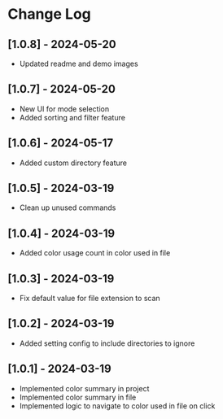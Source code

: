 # Change Log

## [1.0.8] - 2024-05-20

- Updated readme and demo images

## [1.0.7] - 2024-05-20

- New UI for mode selection
- Added sorting and filter feature

## [1.0.6] - 2024-05-17

- Added custom directory feature

## [1.0.5] - 2024-03-19

- Clean up unused commands

## [1.0.4] - 2024-03-19

- Added color usage count in color used in file

## [1.0.3] - 2024-03-19

- Fix default value for file extension to scan

## [1.0.2] - 2024-03-19

- Added setting config to include directories to ignore

## [1.0.1] - 2024-03-19

- Implemented color summary in project
- Implemented color summary in file
- Implemented logic to navigate to color used in file on click
